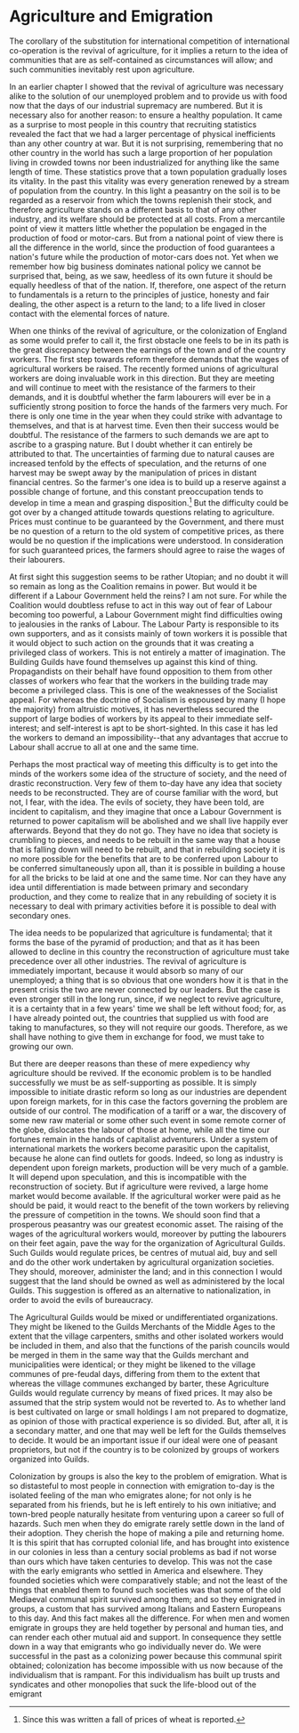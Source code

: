# Agriculture and Emigration

The corollary of the substitution for international competition of international co-operation is the revival of agriculture, for it implies a return to the idea of communities that are as self-contained as circumstances will allow; and such communities inevitably rest upon agriculture.

In an earlier chapter I showed that the revival of agriculture was necessary alike to the solution of our unemployed problem and to provide us with food now that the days of our industrial supremacy are numbered. But it is necessary also for another reason: to ensure a healthy population. It came as a surprise to most people in this country that recruiting statistics revealed the fact that we had a larger percentage of physical inefficients than any other country at war. But it is not surprising, remembering that no other country in the world has such a large proportion of her population living in crowded towns nor been industrialized for anything like the same length of time. These statistics prove that a town population gradually loses its vitality. In the past this vitality was every generation renewed by a stream of population from the country. In this light a peasantry on the soil is to be regarded as a reservoir from which the towns replenish their stock, and therefore agriculture stands on a different basis to that of any other industry, and its welfare should be protected at all costs. From a mercantile point of view it matters little whether the population be engaged in the production of food or motor-cars. But from a national point of view there is all the difference in the world, since the production of food guarantees a nation's future while the production of motor-cars does not. Yet when we remember how big business dominates national policy we cannot be surprised that, being, as we saw, heedless of its own future it should be equally heedless of that of the nation. If, therefore, one aspect of the return to fundamentals is a return to the principles of justice, honesty and fair dealing, the other aspect is a return to the land; to a life lived in closer contact with the elemental forces of nature.

When one thinks of the revival of agriculture, or the colonization of England as some would prefer to call it, the first obstacle one feels to be in its path is the great discrepancy between the earnings of the town and of the country workers. The first step towards reform therefore demands that the wages of agricultural workers be raised. The recently formed unions of agricultural workers are doing invaluable work in this direction. But they are meeting and will continue to meet with the resistance of the farmers to their demands, and it is doubtful whether the farm labourers will ever be in a sufficiently strong position to force the hands of the farmers very much. For there is only one time in the year when they could strike with advantage to themselves, and that is at harvest time. Even then their success would be doubtful. The resistance of the farmers to such demands we are apt to ascribe to a grasping nature. But I doubt whether it can entirely be attributed to that. The uncertainties of farming due to natural causes are increased tenfold by the effects of speculation, and the returns of one harvest may be swept away by the manipulation of prices in distant financial centres. So the farmer's one idea is to build up a reserve against a possible change of fortune, and this constant preoccupation tends to develop in time a mean and grasping disposition.[^1] But the difficulty could be got over by a changed attitude towards questions relating to agriculture. Prices must continue to be guaranteed by the Government, and there must be no question of a return to the old system of competitive prices, as there would be no question if the implications were understood. In consideration for such guaranteed prices, the farmers should agree to raise the wages of their labourers.

[^1]: Since this was written a fall of prices of wheat is reported.

At first sight this suggestion seems to be rather Utopian; and no doubt it will so remain as long as the Coalition remains in power. But would it be different if a Labour Government held the reins? I am not sure. For while the Coalition would doubtless refuse to act in this way out of fear of Labour becoming too powerful, a Labour Government might find difficulties owing to jealousies in the ranks of Labour. The Labour Party is responsible to its own supporters, and as it consists mainly of town workers it is possible that it would object to such action on the grounds that it was creating a privileged class of workers. This is not entirely a matter of imagination. The Building Guilds have found themselves up against this kind of thing. Propagandists on their behalf have found opposition to them from other classes of workers who fear that the workers in the building trade may become a privileged class. This is one of the weaknesses of the Socialist appeal. For whereas the doctrine of Socialism is espoused by many (I hope the majority) from altruistic motives, it has nevertheless secured the support of large bodies of workers by its appeal to their immediate self-interest; and self-interest is apt to be short-sighted. In this case it has led the workers to demand an impossibility--that any advantages that accrue to Labour shall accrue to all at one and the same time.

Perhaps the most practical way of meeting this difficulty is to get into the minds of the workers some idea of the structure of society, and the need of drastic reconstruction. Very few of them to-day have any idea that society needs to be reconstructed. They are of course familiar with the word, but not, I fear, with the idea. The evils of society, they have been told, are incident to capitalism, and they imagine that once a Labour Government is returned to power capitalism will be abolished and we shall live happily ever afterwards. Beyond that they do not go. They have no idea that society is crumbling to pieces, and needs to be rebuilt in the same way that a house that is falling down will need to be rebuilt, and that in rebuilding society it is no more possible for the benefits that are to be conferred upon Labour to be conferred simultaneously upon all, than it is possible in building a house for all the bricks to be laid at one and the same time. Nor can they have any idea until differentiation is made between primary and secondary production, and they come to realize that in any rebuilding of society it is necessary to deal with primary activities before it is possible to deal with secondary ones.

The idea needs to be popularized that agriculture is fundamental; that it forms the base of the pyramid of production; and that as it has been allowed to decline in this country the reconstruction of agriculture must take precedence over all other industries. The revival of agriculture is immediately important, because it would absorb so many of our unemployed; a thing that is so obvious that one wonders how it is that in the present crisis the two are never connected by our leaders. But the case is even stronger still in the long run, since, if we neglect to revive agriculture, it is a certainty that in a few years' time we shall be left without food; for, as I have already pointed out, the countries that supplied us with food are taking to manufactures, so they will not require our goods. Therefore, as we shall have nothing to give them in exchange for food, we must take to growing our own.

But there are deeper reasons than these of mere expediency why agriculture should be revived. If the economic problem is to be handled successfully we must be as self-supporting as possible. It is simply impossible to initiate drastic reform so long as our industries are dependent upon foreign markets, for in this case the factors governing the problem are outside of our control. The modification of a tariff or a war, the discovery of some new raw material or some other such event in some remote corner of the globe, dislocates the labour of those at home, while all the time our fortunes remain in the hands of capitalist adventurers. Under a system of international markets the workers become parasitic upon the capitalist, because he alone can find outlets for goods. Indeed, so long as industry is dependent upon foreign markets, production will be very much of a gamble. It will depend upon speculation, and this is incompatible with the reconstruction of society. But if agriculture were revived, a large home market would become available. If the agricultural worker were paid as he should be paid, it would react to the benefit of the town workers by relieving the pressure of competition in the towns. We should soon find that a prosperous peasantry was our greatest economic asset. The raising of the wages of the agricultural workers would, moreover by putting the labourers on their feet again, pave the way for the organization of Agricultural Guilds. Such Guilds would regulate prices, be centres of mutual aid, buy and sell and do the other work undertaken by agricultural organization societies. They should, moreover, administer the land; and in this connection I would suggest that the land should be owned as well as administered by the local Guilds. This suggestion is offered as an alternative to nationalization, in order to avoid the evils of bureaucracy.

The Agricultural Guilds would be mixed or undifferentiated organizations. They might be likened to the Guilds Merchants of the Middle Ages to the extent that the village carpenters, smiths and other isolated workers would be included in them, and also that the functions of the parish councils would be merged in them in the same way that the Guilds merchant and municipalities were identical; or they might be likened to the village communes of pre-feudal days, differing from them to the extent that whereas the village communes exchanged by barter, these Agriculture Guilds would regulate currency by means of fixed prices. It may also be assumed that the strip system would not be reverted to. As to whether land is best cultivated on large or small holdings I am not prepared to dogmatize, as opinion of those with practical experience is so divided. But, after all, it is a secondary matter, and one that may well be left for the Guilds themselves to decide. It would be an important issue if our ideal were one of peasant proprietors, but not if the country is to be colonized by groups of workers organized into Guilds.

Colonization by groups is also the key to the problem of emigration. What is so distasteful to most people in connection with emigration to-day is the isolated feeling of the man who emigrates alone; for not only is he separated from his friends, but he is left entirely to his own initiative; and town-bred people naturally hesitate from venturing upon a career so full of hazards. Such men when they do emigrate rarely settle down in the land of their adoption. They cherish the hope of making a pile and returning home. It is this spirit that has corrupted colonial life, and has brought into existence in our colonies in less than a century social problems as bad if not worse than ours which have taken centuries to develop. This was not the case with the early emigrants who settled in America and elsewhere. They founded societies which were comparatively stable; and not the least of the things that enabled them to found such societies was that some of the old Mediaeval communal spirit survived among them; and so they emigrated in groups, a custom that has survived among Italians and Eastern Europeans to this day. And this fact makes all the difference. For when men and women emigrate in groups they are held together by personal and human ties, and can render each other mutual aid and support. In consequence they settle down in a way that emigrants who go individually never do. We were successful in the past as a colonizing power because this communal spirit obtained; colonization has become impossible with us now because of the individualism that is rampant. For this individualism has built up trusts and syndicates and other monopolies that suck the life-blood out of the emigrant
